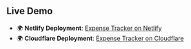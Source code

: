 ## Live Demo

- 🌍 **Netlify Deployment**: [Expense Tracker on Netlify](https://expensetracker85.netlify.app/)
- 🌍 **Cloudflare Deployment**: [Expense Tracker on Cloudflare](https://expensetracker85.pages.dev/)
